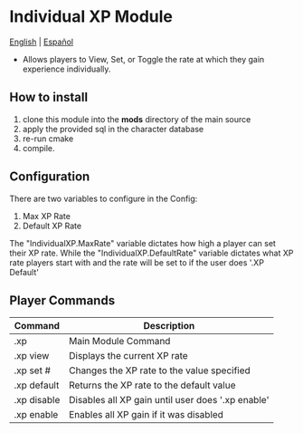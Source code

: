 # Individual XP Module

[English](README.md) | [Español](README_ES.md)

- Allows players to View, Set, or Toggle the rate at which they gain experience individually.

## How to install

1. clone this module into the **mods** directory of the main source
2. apply the provided sql in the character database
3. re-run cmake
4. compile.

## Configuration 

There are two variables to configure in the Config:

1. Max XP Rate
2. Default XP Rate

The "IndividualXP.MaxRate" variable dictates how high a player can set their XP rate.
While the "IndividualXP.DefaultRate" variable dictates what XP rate players start with and the rate will be set to if the user does '.XP Default'

## Player Commands

| Command     | Description                                       |
|-------------|---------------------------------------------------|
| .xp         | Main Module Command                               |
| .xp view    | Displays the current XP rate                      |
| .xp set #   | Changes the XP rate to the value specified        |
| .xp default | Returns the XP rate to the default value          |
| .xp disable | Disables all XP gain until user does '.xp enable' |
| .xp enable  | Enables all XP gain if it was disabled            |

